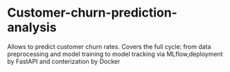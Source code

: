 # Customer-churn-prediction-analysis
Allows to predict customer churn rates. 
Covers the full cycle: from data preprocessing and model training to model tracking via MLflow,deployment by FastAPI and conterization by Docker
